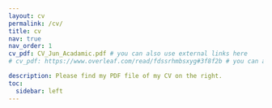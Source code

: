 ```yaml
---
layout: cv
permalink: /cv/
title: cv
nav: true
nav_order: 1
cv_pdf: CV_Jun_Acadamic.pdf # you can also use external links here
# cv_pdf: https://www.overleaf.com/read/fdssrhmbsxyg#3f8f2b # you can also use external links here

description: Please find my PDF file of my CV on the right.
toc:
  sidebar: left
---
```

